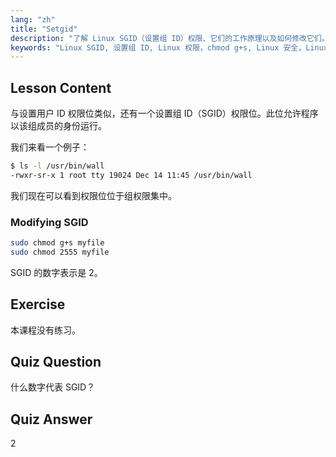 ```yaml
---
lang: "zh"
title: "Setgid"
description: "了解 Linux SGID（设置组 ID）权限、它们的工作原理以及如何修改它们。理解这个关键的 Linux 安全概念。"
keywords: "Linux SGID, 设置组 ID, Linux 权限，chmod g+s, Linux 安全，Linux 初学者，Linux 教程"
---
```


## Lesson Content

与设置用户 ID 权限位类似，还有一个设置组 ID（SGID）权限位。此位允许程序以该组成员的身份运行。

我们来看一个例子：

```bash
$ ls -l /usr/bin/wall
-rwxr-sr-x 1 root tty 19024 Dec 14 11:45 /usr/bin/wall
```

我们现在可以看到权限位位于组权限集中。

### Modifying SGID

```bash
sudo chmod g+s myfile
sudo chmod 2555 myfile
```

SGID 的数字表示是 2。

## Exercise

本课程没有练习。

## Quiz Question

什么数字代表 SGID？

## Quiz Answer

2
